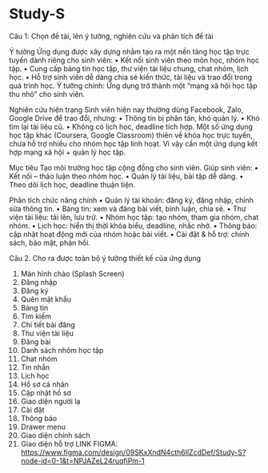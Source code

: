 # Study-S
Câu 1: Chọn đề tài, lên ý tưởng, nghiên cứu và phân tích đề tài

Ý tưởng
Ứng dụng được xây dựng nhằm tạo ra một nền tảng học tập trực tuyến dành riêng cho sinh viên:
•	Kết nối sinh viên theo môn học, nhóm học tập.
•	Cung cấp bảng tin học tập, thư viện tài liệu chung, chat nhóm, lịch học.
•	Hỗ trợ sinh viên dễ dàng chia sẻ kiến thức, tài liệu và trao đổi trong quá trình học.
Ý tưởng chính: Ứng dụng trở thành một “mạng xã hội học tập thu nhỏ” cho sinh viên.

Nghiên cứu hiện trạng
Sinh viên hiện nay thường dùng Facebook, Zalo, Google Drive để trao đổi, nhưng:
•	Thông tin bị phân tán, khó quản lý.
•	Khó tìm lại tài liệu cũ.
•	Không có lịch học, deadline tích hợp.
Một số ứng dụng học tập khác (Coursera, Google Classroom) thiên về khóa học trực tuyến, chưa hỗ trợ nhiều cho nhóm học tập linh hoạt.
Vì vậy cần một ứng dụng kết hợp mạng xã hội + quản lý học tập.

Mục tiêu
Tạo môi trường học tập cộng đồng cho sinh viên. Giúp sinh viên:
•	Kết nối – thảo luận theo nhóm học.
•	Quản lý tài liệu, bài tập dễ dàng.
•	Theo dõi lịch học, deadline thuận tiện.

Phân tích chức năng chính
•	Quản lý tài khoản: đăng ký, đăng nhập, chỉnh sửa thông tin.
•	Bảng tin: xem và đăng bài viết, bình luận, chia sẻ.
•	Thư viện tài liệu: tải lên, lưu trữ.
•	Nhóm học tập: tạo nhóm, tham gia nhóm, chat nhóm.
•	Lịch học: hiển thị thời khóa biểu, deadline, nhắc nhở.
•	Thông báo: cập nhật hoạt động mới của nhóm hoặc bài viết.
•	Cài đặt & hỗ trợ: chính sách, bảo mật, phản hồi.

Câu 2. Cho ra được toàn bộ ý tưởng thiết kế của ứng dụng

1.	Màn hình chào (Splash Screen)
2.	Đăng nhập
3.	Đăng ký
4.	Quên mật khẩu
5.	Bảng tin
6.	Tìm kiếm
7.	Chi tiết bài đăng
8.	Thư viện tài liệu
9.	Đăng bài
10.	Danh sách nhóm học tập
11.	Chat nhóm
12.	Tin nhắn
13.	Lịch học
14.	Hồ sơ cá nhân
15.	Cập nhật hồ sơ
16.	Giao diện người lạ
17.	Cài đặt
18.	Thông báo
19.	Drawer menu
20.	Giao diện chính sách
21.	Giao diện hỗ trợ
       LINK FIGMA: https://www.figma.com/design/09SKxXndN4cth6IlZcdDef/Study-S?node-id=0-1&t=NPJAZeL24ruqfjPm-1
